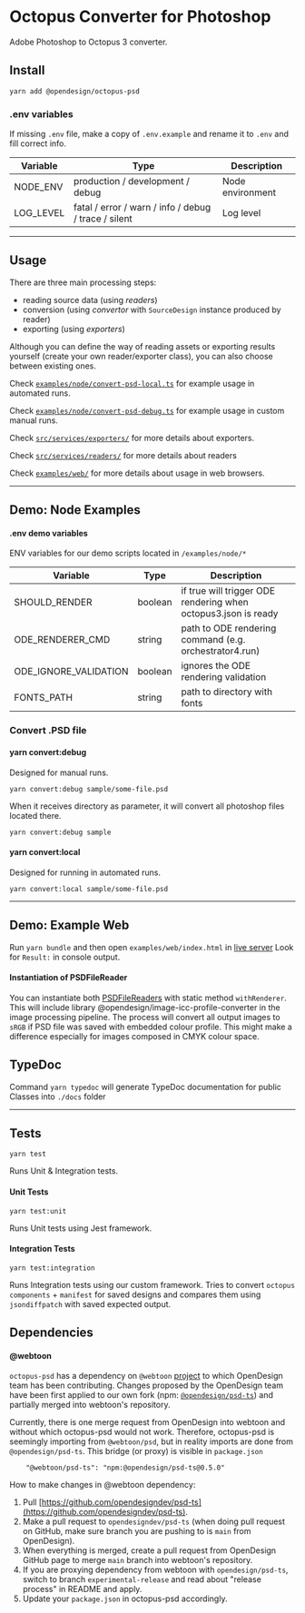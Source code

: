 # Octopus Converter for Photoshop

Adobe Photoshop to Octopus 3 converter.

## Install

```
yarn add @opendesign/octopus-psd
```

### .env variables

If missing `.env` file, make a copy of `.env.example` and rename it to `.env` and fill correct info.

| Variable  | Type                                                 | Description      |
| --------- | ---------------------------------------------------- | ---------------- |
| NODE_ENV  | production / development / debug                     | Node environment |
| LOG_LEVEL | fatal / error / warn / info / debug / trace / silent | Log level        |

---

## Usage

There are three main processing steps:

- reading source data (using _readers_)
- conversion (using _convertor_ with `SourceDesign` instance produced by reader)
- exporting (using _exporters_)

Although you can define the way of reading assets or exporting results yourself (create your own reader/exporter class), you can also choose between existing ones.

Check [`examples/node/convert-psd-local.ts`](./examples/node/convert-api-local.ts) for example usage in automated runs.

Check [`examples/node/convert-psd-debug.ts`](./examples/node/convert-api-debug.ts) for example usage in custom manual runs.

Check [`src/services/exporters/`](./src/services/exporters/) for more details about exporters.

Check [`src/services/readers/`](./src/services/readers/) for more details about readers

Check [`examples/web/`](./examples/web/) for more details about usage in web browsers.

---

## Demo: Node Examples

#### .env demo variables

ENV variables for our demo scripts located in `/examples/node/*`

| Variable              | Type    | Description                                                    |
| --------------------- | ------- | -------------------------------------------------------------- |
| SHOULD_RENDER         | boolean | if true will trigger ODE rendering when octopus3.json is ready |
| ODE_RENDERER_CMD      | string  | path to ODE rendering command (e.g. orchestrator4.run)         |
| ODE_IGNORE_VALIDATION | boolean | ignores the ODE rendering validation                           |
| FONTS_PATH            | string  | path to directory with fonts                                   |

### Convert .PSD file

#### yarn convert:debug

Designed for manual runs.

```
yarn convert:debug sample/some-file.psd
```

When it receives directory as parameter, it will convert all photoshop files located there.

```
yarn convert:debug sample
```

#### yarn convert:local

Designed for running in automated runs.

```
yarn convert:local sample/some-file.psd
```

---

## Demo: Example Web

Run `yarn bundle` and then open `examples/web/index.html` in [live server](https://marketplace.visualstudio.com/items?itemName=ritwickdey.LiveServer)
Look for `Result:` in console output.

#### Instantiation of PSDFileReader

You can instantiate both [PSDFileReaders](./src/services/readers/) with static method `withRenderer`.
This will include library @opendesign/image-icc-profile-converter in the image processing pipeline.
The process will convert all output images to `sRGB` if PSD file was saved with embedded colour profile. This might make a difference especially for images composed in CMYK colour space.

## TypeDoc

Command `yarn typedoc` will generate TypeDoc documentation for public Classes into `./docs` folder

---

## Tests

```
yarn test
```

Runs Unit & Integration tests.

#### Unit Tests

```
yarn test:unit
```

Runs Unit tests using Jest framework.

#### Integration Tests

```
yarn test:integration
```

Runs Integration tests using our custom framework.
Tries to convert `octopus components` + `manifest` for saved designs and compares them using `jsondiffpatch` with saved expected output.

## Dependencies

#### @webtoon

`octopus-psd` has a dependency on `@webtoon` [project](https://github.com/webtoon/psd) to which OpenDesign team has been contributing. Changes proposed by the OpenDesign team have been first applied to our own fork (npm: [`@opendesign/psd-ts`](https://www.npmjs.com/package/@opendesign/psd-ts)) and partially merged into webtoon's repository.

Currently, there is one merge request from OpenDesign into webtoon and without which octopus-psd would not work. Therefore, octopus-psd is seemingly importing from `@webtoon/psd`, but in reality imports are done from `@opendesign/psd-ts`. This bridge (or proxy) is visible in `package.json`

```
    "@webtoon/psd-ts": "npm:@opendesign/psd-ts@0.5.0"
```

How to make changes in @webtoon dependency:

1. Pull [https://github.com/opendesigndev/psd-ts](https://github.com/opendesigndev/psd-ts).
2. Make a pull request to `opendesigndev/psd-ts` (when doing pull request on GitHub, make sure branch you are pushing to is `main` from OpenDesign).
3. When everything is merged, create a pull request from OpenDesign GitHub page to merge `main` branch into webtoon's repository.
4. If you are proxying dependency from webtoon with `opendesign/psd-ts`, switch to branch `experimental-release` and read about "release process" in README and apply.
5. Update your `package.json` in octopus-psd accordingly.
